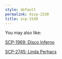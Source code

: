 ```yaml
---
style: default
permalink: Xscp-1530
title: scp-1530
---
```

You may also like:

[SCP-1969: Disco Inferno](http://scp-wiki.net/scp-1969)

[SCP-2745: Linda Perhacs](http://scp-wiki.net/scp-2745)
